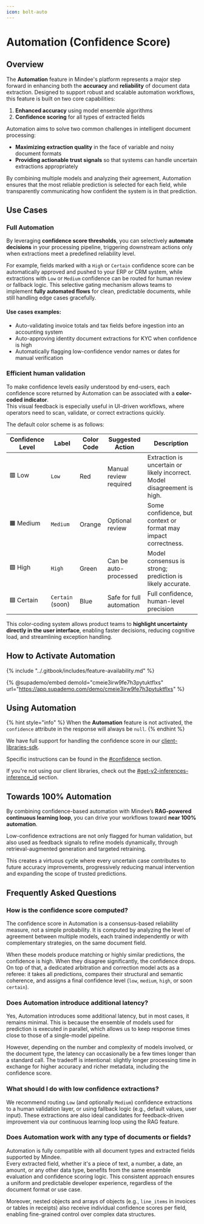 ```yaml
---
icon: bolt-auto
---
```


# Automation (Confidence Score)

## Overview

The **Automation** feature in Mindee's platform represents a major step forward in enhancing both the **accuracy** and **reliability** of document data extraction. Designed to support robust and scalable automation workflows, this feature is built on two core capabilities:

1. **Enhanced accuracy** using model ensemble algorithms
2. **Confidence scoring** for all types of extracted fields

Automation aims to solve two common challenges in intelligent document processing:

* **Maximizing extraction quality** in the face of variable and noisy document formats
* **Providing actionable trust signals** so that systems can handle uncertain extractions appropriately

By combining multiple models and analyzing their agreement, Automation ensures that the most reliable prediction is selected for each field, while transparently communicating how confident the system is in that prediction.

## Use Cases

### Full Automation

By leveraging **confidence score thresholds**, you can selectively **automate decisions** in your processing pipeline, triggering downstream actions only when extractions meet a predefined reliability level.&#x20;

For example, fields marked with a `High` or `Certain` confidence score can be automatically approved and pushed to your ERP or CRM system, while extractions with `Low` or `Medium` confidence can be routed for human review or fallback logic. This selective gating mechanism allows teams to implement **fully automated flows** for clean, predictable documents, while still handling edge cases gracefully.

#### **Use cases examples**:

* Auto-validating invoice totals and tax fields before ingestion into an accounting system
* Auto-approving identity document extractions for KYC when confidence is high
* Automatically flagging low-confidence vendor names or dates for manual verification

### Efficient human validation

To make confidence levels easily understood by end-users, each confidence score returned by Automation can be associated with a **color-coded indicator**.\
This visual feedback is especially useful in UI-driven workflows, where operators need to scan, validate, or correct extractions quickly.

The default color scheme is as follows:

| Confidence Level | Label            | Color Code | Suggested Action         | Description                                                              |
| ---------------- | ---------------- | ---------- | ------------------------ | ------------------------------------------------------------------------ |
| 🟥 Low           | `Low`            | Red        | Manual review required   | Extraction is uncertain or likely incorrect. Model disagreement is high. |
| 🟧 Medium        | `Medium`         | Orange     | Optional review          | Some confidence, but context or format may impact correctness.           |
| 🟩 High          | `High`           | Green      | Can be auto-processed    | Model consensus is strong; prediction is likely accurate.                |
| 🟦 Certain       | `Certain` (soon) | Blue       | Safe for full automation | Full confidence, human-level precision                                   |

This color-coding system allows product teams to **highlight uncertainty directly in the user interface**, enabling faster decisions, reducing cognitive load, and streamlining exception handling.&#x20;

## How to Activate Automation

{% include "../.gitbook/includes/feature-availability.md" %}

{% @supademo/embed demoId="cmeie3irw9fe7h3pytuktflxs" url="https://app.supademo.com/demo/cmeie3irw9fe7h3pytuktflxs" %}

## Using Automation

{% hint style="info" %}
When the **Automation** feature is not activated, the `confidence` attribute in the response will always be `null`.
{% endhint %}

We have full support for handling the confidence score in our [client-libraries-sdk](../integrations/client-libraries-sdk/ "mention").

Specific instructions can be found in the [#confidence](../integrations/client-libraries-sdk/process-the-result.md#confidence "mention") section.

If you're not using our client libraries, check out the [#get-v2-inferences-inference\_id](../integrations/api-reference.md#get-v2-inferences-inference_id "mention") section.

## Towards 100% Automation

By combining confidence-based automation with Mindee’s **RAG-powered continuous learning loop**, you can drive your workflows toward **near 100% automation**.&#x20;

Low-confidence extractions are not only flagged for human validation, but also used as feedback signals to refine models dynamically, through retrieval-augmented generation and targeted retraining.&#x20;

This creates a virtuous cycle where every uncertain case contributes to future accuracy improvements, progressively reducing manual intervention and expanding the scope of trusted predictions.

## Frequently Asked Questions

### How is the confidence score computed?

The confidence score in Automation is a consensus-based reliability measure, not a simple probability. It is computed by analyzing the level of agreement between multiple models, each trained independently or with complementary strategies, on the same document field.

When these models produce matching or highly similar predictions, the confidence is high. When they disagree significantly, the confidence drops. On top of that, a dedicated arbitration and correction model acts as a referee: it takes all predictions, compares their structural and semantic coherence, and assigns a final confidence level (`low`, `medium`, `high`, or soon `certain`).

### Does Automation introduce additional latency?

Yes, Automation introduces some additional latency, but in most cases, it remains minimal. This is because the ensemble of models used for prediction is executed in parallel, which allows us to keep response times close to those of a single-model pipeline.

However, depending on the number and complexity of models involved, or the document type, the latency can occasionally be a few times longer than a standard call. The tradeoff is intentional: slightly longer processing time in exchange for higher accuracy and richer metadata, including the confidence score.

### What should I do with low confidence extractions?

We recommend routing `Low` (and optionally `Medium`) confidence extractions to a human validation layer, or using fallback logic (e.g., default values, user input). These extractions are also ideal candidates for feedback-driven improvement via our continuous learning loop using the RAG feature.

### Does Automation work with any type of documents or fields?

Automation is fully compatible with all document types and extracted fields supported by Mindee.\
Every extracted field,  whether it's a piece of text, a number, a date, an amount, or any other data type, benefits from the same ensemble evaluation and confidence scoring logic. This consistent approach ensures a uniform and predictable developer experience, regardless of the document format or use case.

Moreover, nested objects and arrays of objects (e.g., `line_items` in invoices or tables in receipts) also receive individual confidence scores per field, enabling fine-grained control over complex data structures.
